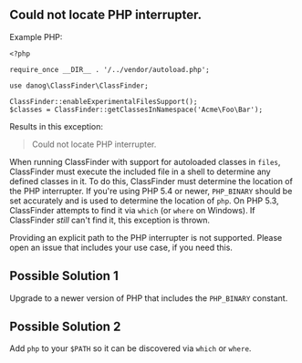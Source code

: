 Could not locate PHP interrupter.
---------------------------------

Example PHP:
```
<?php

require_once __DIR__ . '/../vendor/autoload.php';

use danog\ClassFinder\ClassFinder;

ClassFinder::enableExperimentalFilesSupport();
$classes = ClassFinder::getClassesInNamespace('Acme\Foo\Bar');
```

Results in this exception:

> Could not locate PHP interrupter.

When running ClassFinder with support for autoloaded classes in `files`, ClassFinder must execute the included file in a
shell to determine any defined classes in it. To do this, ClassFinder must determine the location of the PHP interrupter.
If you're using PHP 5.4 or newer, `PHP_BINARY` should be set accurately and is used to determine the location of `php`.
On PHP 5.3, ClassFinder attempts to find it via `which` (or `where` on Windows). If ClassFinder _still_ can't find it, this
exception is thrown.

Providing an explicit path to the PHP interrupter is not supported. Please open an issue that includes your use case, 
if you need this.

Possible Solution 1
-------------------

Upgrade to a newer version of PHP that includes the `PHP_BINARY` constant.

Possible Solution 2
-------------------

Add `php` to your `$PATH` so it can be discovered via `which` or `where`.
